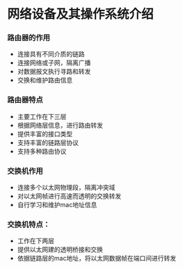 # 网络设备及其操作系统介绍
### 路由器的作用
* 连接具有不同介质的链路
* 连接网络或子网，隔离广播
* 对数据报文执行寻路和转发
* 交换和维护路由信息

### 路由器特点
* 主要工作在下三层
* 根据网络层信息，进行路由转发
* 提供丰富的接口类型
* 支持丰富的链路层协议
* 支持多种路由协议

### 交换机作用
* 连接多个以太网物理段，隔离冲突域
* 对以太网帧进行高速而透明的交换转发  
* 自行学习和维护mac地址信息

### 交换机特点：
* 工作在下两层
* 提供以太网建的透明桥接和交换
* 依据链路层的mac地址，将以太网数据帧在端口间进行转发